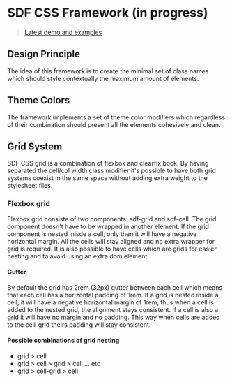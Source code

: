 # SDF CSS Framework (in progress)
>[Latest demo and examples](https://eugenioenko.github.io/sdf-css/docs/)


## Design Principle
The idea of this framework is to create the minimal set of class names which should style contextually the maximum amount of elements.

## Theme Colors
The framework implements a set of theme color modifiers which regardless of their combination should present all the elements cohesively and clean.

## Grid System
SDF CSS grid is a combination of flexbox and clearfix bock.
By having separated the cell/col width class modifier it's possible to have both grid systems coexist in the same space without adding extra weight to the stylesheet files.

### Flexbox grid
Flexbox grid consiste of two components: sdf-grid and sdf-cell.
The grid component doesn't have to be wrapped in another element.
If the grid component is nested inisde a cell, only then it will have a negative horizontal margin. All the cells will stay aligned and no extra wrapper for grid is required.
It is also possible to have cells which are grids for easier nesting and to avoid using an extra dom element.

#### Gutter
By default the grid has 2rem (32px) gutter between each cell which means that each cell has a horizontal padding of 1rem.
If a grid is nested inside a cell, it will have a negative horizontal margin of 1rem, thus when a cell is added to the nested grid, the alignment stays consistent.
If a cell is also a grid it will have no margin and no padding. This way when cells are added to the cell-grid theirs padding will stay consistent.

#### Possible combinations of grid nesting
* grid > cell
* grid > cell > grid > cell ... etc
* grid > cell-grid > cell
